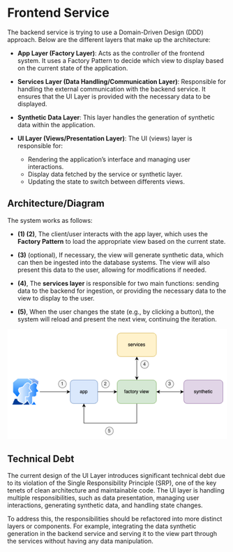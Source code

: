 # Frontend Service

The backend service is trying to use a Domain-Driven Design (DDD) approach. Below are the different layers that make up the architecture:

- **App Layer (Factory Layer)**: Acts as the controller of the frontend system. It uses a Factory Pattern to decide which view to display based on the current state of the application.

- **Services Layer (Data Handling/Communication Layer)**: Responsible for handling the external communication with the backend service. It ensures that the UI Layer is provided with the necessary data to be displayed.
  
- **Synthetic Data Layer**:  This layer handles the generation of synthetic data within the application.

- **UI Layer (Views/Presentation Layer)**: The UI (views) layer is responsible for:
  - Rendering the application’s interface and managing user interactions.
  - Display data fetched by the service or synthetic layer.
  - Updating the state to switch between differents views.


## Architecture/Diagram

The system works as follows:

- **(1) (2)**, The client/user interacts with the app layer, which uses the **Factory Pattern** to load the appropriate view based on the current state.

- **(3)** (optional), If necessary, the view will generate synthetic data, which can then be ingested into the database systems. The view will also present this data to the user, allowing for modifications if needed.
- **(4)**, The **services layer** is responsible for two main functions: sending data to the backend for ingestion, or providing the necessary data to the view to display to the user.
- **(5)**, When the user changes the state (e.g., by clicking a button), the system will reload and present the next view, continuing the iteration.

![frontend](img/frontend.png)

## Technical Debt

The current design of the UI Layer introduces significant technical debt due to its violation of the Single Responsibility Principle (SRP), one of the key tenets of clean architecture and maintainable code. The UI layer is handling multiple responsibilities, such as data presentation, managing user interactions, generating synthetic data, and handling state changes.

To address this, the responsibilities should be refactored into more distinct layers or components. For example, integrating the data synthetic generation in the backend service and serving it to the view part through the services without having any data manipulation.